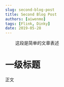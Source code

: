 ```yaml
---
slug: second-blog-post
title: Second Blog Post
authors: [aiwenmo]
tags: [Flink, Dinky]
date: 2019-05-28
---
```

&emsp;&emsp;
这段是简单的文章表述

<!--truncate-->

# 一级标题

正文